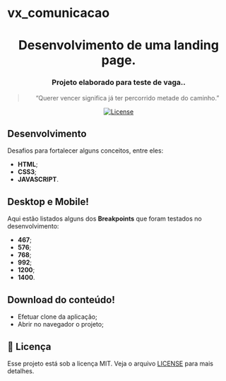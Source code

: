 # vx_comunicacao

<h1 align="center">
    Desenvolvimento de uma landing page.
</h1>

<h3 align="center">
  Projeto elaborado para teste de vaga..
</h3>

<blockquote align="center">“Querer vencer significa já ter percorrido metade do caminho.”</blockquote>

<p align="center">

  
  <a href="LICENSE" >
    <img alt="License" src="https://img.shields.io/badge/license-MIT-%23F8952D">
  </a>

</p>

<h2>
  Desenvolvimento
</h2>

Desafios para fortalecer alguns conceitos, entre eles:

- **HTML**;
- **CSS3**;
- **JAVASCRIPT**.

<h2>
  Desktop e Mobile!
</h2>

Aqui estão listados alguns dos <strong>Breakpoints</strong> que foram testados no desenvolvimento:

- **467**;
- **576**;
- **768**;
- **992**;
- **1200**;
- **1400**.

<h2>
  Download do conteúdo!
</h2>

- Efetuar clone da aplicação;
- Abrir no navegador o projeto;

## :memo: Licença

Esse projeto está sob a licença MIT. Veja o arquivo [LICENSE](../LICENSE) para mais detalhes.

